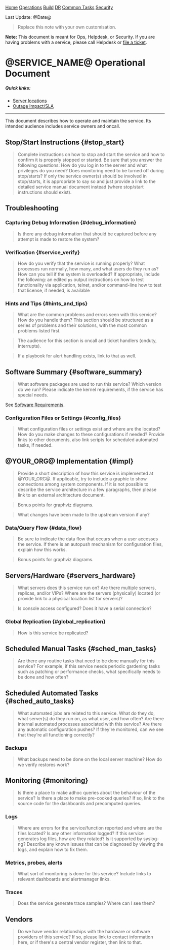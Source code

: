 [Home](index.md) [Operations](operations.md) [Build](build.md) [DR](disaster_recovery.md) [Common Tasks](common_tasks.md) [Security](security.md)

Last Update: @Date@

> Replace this note with your own customisation.

**Note:** This document is meant for Ops, Helpdesk, or Security. If you are
having problems with a service, please call Helpdesk or
[file a ticket](@TICKET_URL@).

@SERVICE_NAME@ Operational Document
=======================================

##### Quick links:

-   [Server locations](operations.md#servers_hardware)
-   [Outage Impact/SLA](index.md#outageimpact)

------------------------------------------------------------------------

This document describes how to operate and maintain the service. Its
intended audience includes service owners and oncall.

Stop/Start Instructions {#stop_start}
-----------------------

> Complete instructions on how to stop and start the service and how to
> confirm it is properly stopped or started. Be sure that you answer the
> following questions: How do you log in to the server and what privileges
> do you need? Does monitoring need to be turned off during stop/starts?
> If only the service owner(s) should be involved in stop/starts, it is
> appropriate to say so and just provide a link to the detailed service
> manual document instead (where stop/start instructions should exist).

Troubleshooting
---------------

### Capturing Debug Information {#debug_information}

> Is there any debug information that should be captured before any
> attempt is made to restore the system?

### Verification {#service_verify}

> How do you verify that the service is running properly? What processes
> run normally, how many, and what users do they run as? How can you tell
> if the system is overloaded? If appropriate, include the following: an
> edited `ps` output instructions on how to test functionality via
> application, telnet, and/or command-line how to test that license, if
> needed, is available

### Hints and Tips {#hints_and_tips}

> What are the common problems and errors seen with this service? How do
> you handle them? This section should be structured as a series of
> problems and their solutions, with the most common problems listed
> first.

> The audience for this section is oncall and ticket handlers (onduty, interrupts).

> If a playbook for alert handling exists, link to that as well.

Software Summary {#software_summary}
----------------

> What software packages are used to run this service? Which version do we
> run? Please indicate the kernel requirements, if the service has special
> needs.

See [Software Requirements](build.md#software_requirements).

### Configuration Files or Settings {#config_files}

> What configuration files or settings exist and where are the located?
> How do you make changes to these configurations if needed? Provide links
> to other documents, also link scripts for scheduled automated tasks, if
> needed.

@YOUR_ORG@ Implementation {#impl}
------------------------

> Provide a short description of how this service is implemented at
> @YOUR_ORG@. If applicable, try to include a graphic to show connections
> among system components. If it is not possible to describe the service
> architecture in a few paragraphs, then please link to an external
> architecture document.

> Bonus points for graphviz diagrams.

> What changes have been made to the upstream version if any?



### Data/Query Flow {#data_flow}

> Be sure to indicate the data flow that occurs when a user accesses the
> service. If there is an autopush mechanism for configuration files,
> explain how this works.

> Bonus points for graphviz diagrams.

Servers/Hardware {#servers_hardware}
----------------

> What servers does this service run on? Are there multiple servers, replicas,
> and/or VIPs? Where are the servers (physically) located (or provide
> link to a physical location list for servers)?

> Is console access configured? Does it have a serial connection?

### Global Replication {#global_replication}

> How is this service be replicated?

Scheduled Manual Tasks {#sched_man_tasks}
----------------------

> Are there any routine tasks that need to be done manually for this
> service? For example, if this service needs periodic gardening
> tasks such as patching or performance checks, what specifically needs to be
> done and how often?

Scheduled Automated Tasks {#sched_auto_tasks}
-------------------------

> What automated jobs are related to this service. What do they do, what
> server(s) do they run on, as what user, and how often? Are there
> internal automated processes associated with this service? Are there any
> automatic configuration pushes?  If they're monitored, can we see that they're all functioning correctly?

### Backups

> What backups need to be done on the local server machine?
> How do we verify restores work?

Monitoring {#monitoring}
-------

> Is there a place to make adhoc queries about the behaviour of the service?  Is there a place to make pre-cooked queries?
> If so, link to the source code for the dashboards and precomputed queries.

### Logs

> Where are errors for the service/function reported and where are the
> files located? Is any other information logged? If this service
> generates log files, how are they rotated? Is it supported by syslog-ng?
> Describe any known issues that can be diagnosed by viewing the logs, and
> explain how to fix them.

### Metrics, probes, alerts

> What sort of monitoring is done for this service?
> Include links to relevant dashboards and alertmanager ilnks.

### Traces

> Does the service generate trace samples? Where can I see them?

Vendors
-------

> Do we have vendor relationships with the hardware or software providers of
> this service? If so, please link to contact information here, or if there's a
> central vendor register, then link to that.
